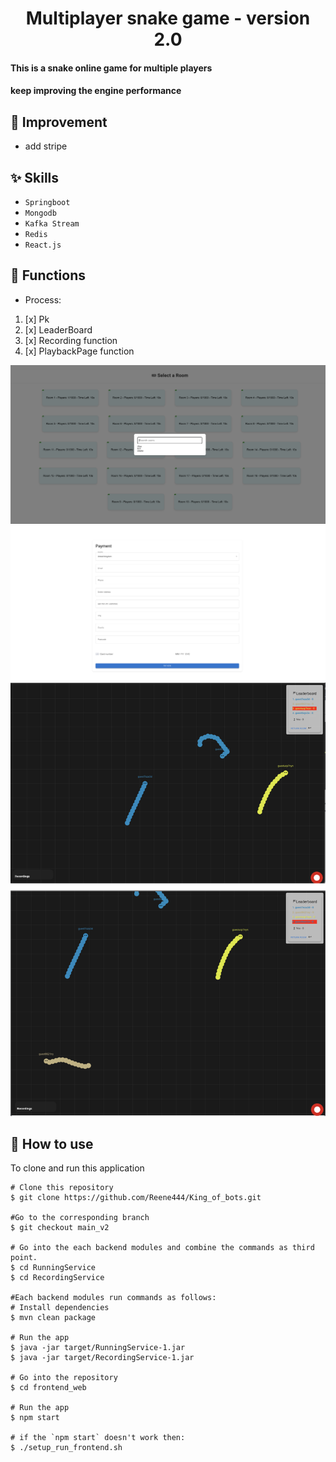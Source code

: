 
<h1 align="center">Multiplayer snake game - version 2.0 </h1>


#### This is a snake online game for multiple players 
#### keep improving the engine performance

## :wrench: Improvement
- add stripe


## :sparkles: Skills
- `Springboot`
- `Mongodb`
- `Kafka Stream`
- `Redis`
- `React.js`

## :wrench: Functions
-  Process:
1. [x] Pk
2. [x] LeaderBoard
3. [x] Recording function
4. [x] PlaybackPage function

![alt text](image.png)
![alt text](image-2.png)
![image-5-camera.png](image-5-camera.png)

## :book: How to use
To clone and run this application
```
# Clone this repository
$ git clone https://github.com/Reene444/King_of_bots.git

#Go to the corresponding branch
$ git checkout main_v2

# Go into the each backend modules and combine the commands as third point.
$ cd RunningService
$ cd RecordingService

#Each backend modules run commands as follows:
# Install dependencies
$ mvn clean package

# Run the app
$ java -jar target/RunningService-1.jar
$ java -jar target/RecordingService-1.jar

# Go into the repository
$ cd frontend_web

# Run the app
$ npm start

# if the `npm start` doesn't work then:
$ ./setup_run_frontend.sh

```
